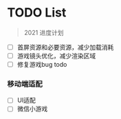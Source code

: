 TODO List
===
> 2021 进度计划
- [ ] 首屏资源和必要资源，减少加载消耗
- [ ] 游戏镜头优化，减少渲染区域
- [ ] 修复游戏bug todo

### 移动端适配
- [ ] UI适配
- [ ] 微信小游戏
